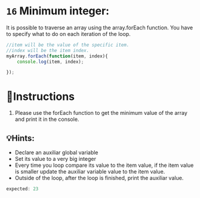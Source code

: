 # `16` Minimum integer:

It is possible to traverse an array using the array.forEach function.
You have to specify what to do on each iteration of the loop.

```js
//item will be the value of the specific item.
//index will be the item index.
myArray.forEach(function(item, index){
	console.log(item, index);	

});

```


# 📝Instructions
1. Please use the forEach function to get the minimum value of the array and print it in the console.

## 💡Hints:
- Declare an auxiliar global variable
- Set its value to a very big integer
- Every time you loop compare its value to the item value, if the item value is smaller update the auxiliar variable value to the item value.
- Outside of the loop, after the loop is finished, print the auxiliar value.

```js
expected: 23
```